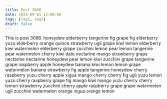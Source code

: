 ```yaml
---
title: Post 3088
date: 2024-09-01 12:00:00
tags: [tag1, tag2]
draft: false
---
```

This is post 3088.
honeydew
elderberry
tangerine
fig
grape
fig
elderberry
yuzu
elderberry
orange
quince
strawberry
ugli
grape
kiwi
lemon
elderberry
kiwi
watermelon
elderberry
grape
zucchini
lemon
pear
lemon
tangerine
pear
watermelon
cherry
kiwi
date
nectarine
mango
strawberry
grape
nectarine
nectarine
honeydew
pear
lemon
kiwi
zucchini
grape
tangerine
grape
raspberry
apple
honeydew
banana
kiwi
lemon
lemon
grape
watermelon
banana
strawberry
fig
apple
tangerine
honeydew
cherry
raspberry
yuzu
cherry
apple
xigua
mango
cherry
cherry
fig
ugli
yuzu
lemon
yuzu
cherry
raspberry
grape
fig
mango
kiwi
mango
yuzu
cherry
cherry
lemon
strawberry
zucchini
cherry
apple
raspberry
grape
grape
watermelon
ugli
zucchini
watermelon
orange
xigua
orange
lemon
